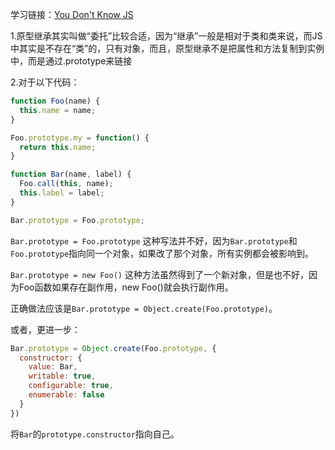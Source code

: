 学习链接：[You Don't Know JS](https://github.com/getify/You-Dont-Know-JS/blob/1st-ed/this%20%26%20object%20prototypes/ch5.md)

1.原型继承其实叫做“委托”比较合适，因为“继承”一般是相对于类和类来说，而JS中其实是不存在“类”的，只有对象，而且，原型继承不是把属性和方法复制到实例中，而是通过.prototype来链接

2.对于以下代码：

```javascript
function Foo(name) {
  this.name = name;
}

Foo.prototype.my = function() {
  return this.name;
}

function Bar(name, label) {
  Foo.call(this, name);
  this.label = label;
}

Bar.prototype = Foo.prototype;
```

`Bar.prototype = Foo.prototype` 这种写法并不好，因为`Bar.prototype`和`Foo.prototype`指向同一个对象，如果改了那个对象，所有实例都会被影响到。

`Bar.prototype = new Foo()` 这种方法虽然得到了一个新对象，但是也不好，因为Foo函数如果存在副作用，new Foo()就会执行副作用。

正确做法应该是`Bar.prototype = Object.create(Foo.prototype)`。

或者，更进一步：

```javascript
Bar.prototype = Object.create(Foo.prototype, {
  constructor: {
    value: Bar,
    writable: true,
    configurable: true,
    enumerable: false
  }
})
```

将`Bar`的`prototype.constructor`指向自己。
